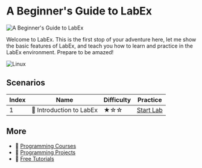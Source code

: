 # A Beginner's Guide to LabEx

![A Beginner's Guide to LabEx](https://cover-creator.appbot.io/a-beginner-guide-to-labex.png)

Welcome to LabEx. This is the first stop of your adventure here, let me show the basic features of LabEx, and teach you how to learn and practice in the LabEx environment. Prepare to be amazed!

![Linux](https://img.shields.io/badge/Linux-whitesmoke?style=for-the-badge&logo=linux)


## Scenarios

|   Index | Name                    | Difficulty   | Practice                                                             |
|---------|-------------------------|--------------|----------------------------------------------------------------------|
|       1 | 📖 Introduction to LabEx | ★☆☆          | <a target='_blank' href='https://labex.io/labs/178589'>Start Lab</a> |

## More

- 🔗 [ Programming Courses](https://github.com/labex-labs/awesome-programming-courses)
- 🔗 [ Programming Projects](https://github.com/labex-labs/awesome-programming-projects)
- 🔗 [ Free Tutorials](https://github.com/labex-labs/-free-tutorials)

